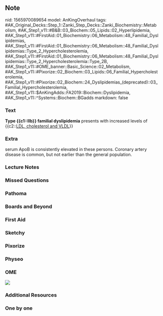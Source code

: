 ## Note
nid: 1565970089654
model: AnKingOverhaul
tags: #AK_Original_Decks::Step_1::Zanki_Step_Decks::Zanki_Biochemistry::Metabolism, #AK_Step1_v11::#B&B::03_Biochem::05_Lipids::02_Hyperlipidemia, #AK_Step1_v11::#FirstAid::01_Biochemistry::06_Metabolism::48_Familial_Dyslipidemias, #AK_Step1_v11::#FirstAid::01_Biochemistry::06_Metabolism::48_Familial_Dyslipidemias::Type_2_Hypercholesterolemia, #AK_Step1_v11::#FirstAid::01_Biochemistry::06_Metabolism::48_Familial_Dyslipidemias::Type_2_Hypercholesterolemia::Type_2B, #AK_Step1_v11::#OME_banner::Basic_Science::02_Metabolism, #AK_Step1_v11::#Pixorize::02_Biochem::03_Lipids::06_Familial_Hypercholesterolemia, #AK_Step1_v11::#Pixorize::02_Biochem::24_Dyslipidemias_(deprecated)::03_Familial_Hypercholesterolemia, #AK_Step1_v11::$AnKingAdds::FA2019::Biochem::Dyslipidemia, #AK_Step1_v11::^Systems::Biochem::BGadds
markdown: false

### Text
<div>
  <b>Type {{c1::IIb}} familial dyslipidemia</b> presents with
  increased levels of {{c2::<u>LDL, cholesterol and VLDL</u>}}
</div>

### Extra
serum ApoB is consistently elevated in these persons. Coronary artery disease is common, but not earlier than the general population.

### Lecture Notes


### Missed Questions


### Pathoma


### Boards and Beyond


### First Aid


### Sketchy


### Pixorize


### Physeo


### OME
<div class="ome-widget">
  <a href=
  "https://onlinemeded.org/spa/metabolism?ref=anki"><img src=
  "_OME_AnkiFlashcards_Topic_5.png"></a>
</div>

### Additional Resources


### One by one


